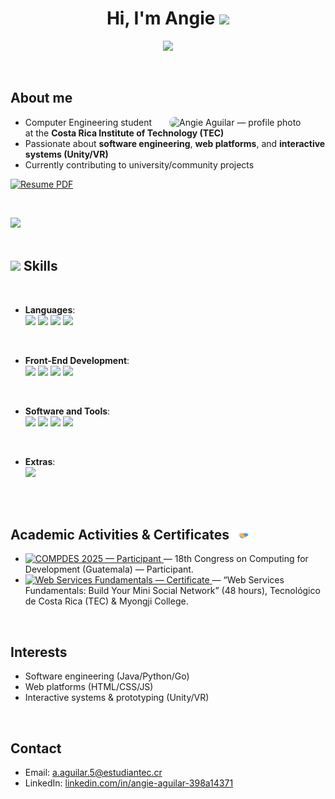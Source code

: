<h1 align="center"><b>Hi, I'm Angie</b> <img src="https://media.giphy.com/media/hvRJCLFzcasrR4ia7z/giphy.gif" width="35"></h1>

<p align="center">
  <a href="https://github.com/DenverCoder1/readme-typing-svg">
    <img src="https://readme-typing-svg.herokuapp.com?font=Time+New+Roman&color=cyan&size=25&center=true&vCenter=true&width=700&height=100&lines=Computer+Engineering+Student;Active+Learner%2FResearcher">
  </a>
</p>

<br>

## <b>About me</b>

<picture>
  <img
    align="right"
    src=""
    width="250"
    alt="Angie Aguilar — profile photo"
    style="border-radius:12px; margin-left:16px;"
  >
</picture>

- Computer Engineering student at the **Costa Rica Institute of Technology (TEC)**  
- Passionate about **software engineering**, **web platforms**, and **interactive systems (Unity/VR)**  
- Currently contributing to university/community projects  

<p>
  
  <a href="./Angie_Aguilar_CV.pdf">
    <img src="https://img.shields.io/badge/Resume-PDF-blue?style=for-the-badge&logo=adobeacrobatreader&logoColor=white" alt="Resume PDF" />
  </a>
</p>

<br>

<img src="https://user-images.githubusercontent.com/73097560/115834477-dbab4500-a447-11eb-908a-139a6edaec5c.gif"><br><br>

## <img src="https://media2.giphy.com/media/QssGEmpkyEOhBCb7e1/giphy.gif?cid=ecf05e47a0n3gi1bfqntqmob8g9aid1oyj2wr3ds3mg700bl&rid=giphy.gif" width="25"> <b>Skills</b>
<br>

<p align="center">

- <b>Languages</b>:<br>
  <img src="https://img.shields.io/badge/Python-3776AB?style=for-the-badge&logo=python&logoColor=white">
  <img src="https://img.shields.io/badge/Java-007396?style=for-the-badge&logo=java&logoColor=white">
  <img src="https://img.shields.io/badge/C++-00599C?style=for-the-badge&logo=c%2B%2B&logoColor=white">
  <img src="https://img.shields.io/badge/Go-00ADD8?style=for-the-badge&logo=go&logoColor=white">

<br>

- <b>Front-End Development</b>:<br>
  <img src="https://img.shields.io/badge/HTML5-%23E34F26.svg?style=for-the-badge&logo=html5&logoColor=white">
  <img src="https://img.shields.io/badge/CSS-%231572B6.svg?style=for-the-badge&logo=css3&logoColor=white">
  <img src="https://img.shields.io/badge/JavaScript-%23F7DF1E.svg?style=for-the-badge&logo=javascript&logoColor=black">
  <img src="https://img.shields.io/badge/TypeScript-3178C6?style=for-the-badge&logo=typescript&logoColor=white">

<br>

- <b>Software and Tools</b>:<br>
  <img src="https://img.shields.io/badge/Git-F05033?style=for-the-badge&logo=git&logoColor=white">
  <img src="https://img.shields.io/badge/GitHub-181717?style=for-the-badge&logo=github&logoColor=white">
  <img src="https://img.shields.io/badge/VS%20Code-0078d7.svg?style=for-the-badge&logo=visual-studio-code&logoColor=white">
  <img src="https://img.shields.io/badge/Windows-0078D6?style=for-the-badge&logo=windows&logoColor=white">

<br>

- <b>Extras</b>:<br>
  <img src="https://img.shields.io/badge/Unity-000000?style=for-the-badge&logo=unity&logoColor=white">

</p>

<br><br>

## <b>Academic Activities & Certificates</b> <img src="https://github.com/0xAbdulKhalid/0xAbdulKhalid/raw/main/assets/mdImages/handshake.gif" width="35" />
<ul>
  <li>
    <a href="./assets/certificates/Angie Aguilar-CERTIFICADO.pdf">
      <img src="https://img.shields.io/badge/COMPDES%202025-Participant-0A66C2?style=flat-square" alt="COMPDES 2025 — Participant">
    </a>
    <span> — 18th Congress on Computing for Development (Guatemala) — Participant.</span>
  </li>
  <li>
    <a href="./assets/certificates/Fundamentos de Servicios Web_08 Angie Melissa Aguilar Alemán.pdf">
      <img src="https://img.shields.io/badge/Web%20Services%20Fundamentals-Certificate-0A66C2?style=flat-square" alt="Web Services Fundamentals — Certificate">
    </a>
    <span> — “Web Services Fundamentals: Build Your Mini Social Network” (48 hours), Tecnológico de Costa Rica (TEC) & Myongji College.</span>
  </li>
</ul>

<br>

## <b>Interests</b>
- Software engineering (Java/Python/Go)
- Web platforms (HTML/CSS/JS)
- Interactive systems & prototyping (Unity/VR)

<br>

## <b>Contact</b>
- Email: <a href="mailto:a.aguilar.5@estudiantec.cr">a.aguilar.5@estudiantec.cr</a>  
- LinkedIn: <a href="https://www.linkedin.com/in/angie-aguilar-398a14371/">linkedin.com/in/angie-aguilar-398a14371</a>
